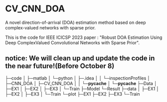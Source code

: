 # CV_CNN_DOA
A novel direction-of-arrival (DOA) estimation method based on deep complex-valued networks with sparse prior.

This is the code for IEEE ICICSP 2023 paper : "Robust DOA Estimation Using Deep ComplexValued Convolutional Networks with Sparse Prior".

notice: We will clean up and update the code in the near future!(Before October 8)
----------------------------------------------------------------------------------------------------------
├─code
│  ├─matlab
│  └─python
│      ├─.idea
│      │  └─inspectionProfiles
│      ├─CNN_DOA
│      ├─CV_CNN_DOA
│      │  └─__pycache__
│      └─__pycache__
├─Data
│  ├─EX1
│  ├─EX2
│  ├─EX3
│  └─Train
├─Model
└─Result
    ├─data
    │  ├─EX1
    │  ├─EX2
    │  ├─EX3
    │  └─Train
    └─plot
        ├─EX1
        ├─EX2
        ├─EX3
        └─Train
